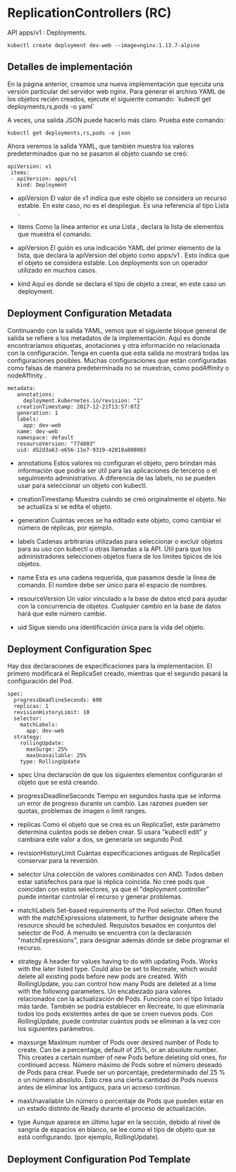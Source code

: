 # ReplicationControllers  (RC)
API apps/v1  : Deployments. 

`kubectl create deployment dev-web --image=nginx:1.13.7-alpine`

## Detalles de implementación
En la página anterior, creamos una nueva implementación que ejecuta una versión particular del servidor web nginx. 
Para generar el archivo YAML de los objetos recién creados, ejecute el siguiente comando:
´kubectl get deployments,rs,pods -o yaml´

A veces, una salida JSON puede hacerlo más claro. Prueba este comando:

`kubectl get deployments,rs,pods -o json`

Ahora veremos la salida YAML, que también muestra los valores predeterminados que no se pasaron al objeto cuando se creó:

```
apiVersion: v1
 items:
 - apiVersion: apps/v1
   kind: Deployment
```

- apiVersion
El valor de v1 indica que este objeto se considera un recurso estable. En este caso, no es el despliegue. Es una referencia al tipo Lista . 

- items
Como la línea anterior es una Lista , declara la lista de elementos que muestra el comando. 

- apiVersion
El guión es una indicación YAML del primer elemento de la lista, que declara la apiVersion del objeto como apps/v1 . Esto indica que el objeto se considera estable. Los deployments son un operador utilizado en muchos casos. 


- kind
Aquí es donde se declara el tipo de objeto a crear, en este caso un deployment.


## Deployment Configuration Metadata

Continuando con la salida YAML, vemos que el siguiente bloque general de salida se refiere a los metadatos de la implementación. 
Aquí es donde encontraríamos etiquetas, anotaciones y otra información no relacionada con la configuración. 
Tenga en cuenta que esta salida no mostrará todas las configuraciones posibles. 
Muchas configuraciones que están configuradas como falsas de manera predeterminada no se muestran, como podAffinity o nodeAffinity .

```
metadata:
   annotations:
     deployment.kubernetes.io/revision: "1"
   creationTimestamp: 2017-12-21T13:57:07Z
   generation: 1
   labels:
     app: dev-web
   name: dev-web
   namespace: default
   resourceVersion: "774003"
   uid: d52d3a63-e656-11e7-9319-42010a800003
```

- annotations
Estos valores no configuran el objeto, pero brindan más información que podría ser útil para las aplicaciones de terceros o el seguimiento administrativo. 
A diferencia de las labels, no se pueden usar para seleccionar un objeto con kubectl.

- creationTimestamp
Muestra cuándo se creó originalmente el objeto. No se actualiza si se edita el objeto.

- generation
Cuántas veces se ha editado este objeto, como cambiar el número de réplicas, por ejemplo.

- labels
Cadenas arbitrarias utilizadas para seleccionar o excluir objetos para su uso con kubectl u otras llamadas a la API. Útil para que los administradores seleccionen objetos fuera de los límites típicos de los objetos.

- name
Esta es una cadena requerida, que pasamos desde la línea de comando. El nombre debe ser único para el espacio de nombres.

- resourceVersion
Un valor vinculado a la base de datos etcd para ayudar con la concurrencia de objetos. Cualquier cambio en la base de datos hará que este número cambie.

- uid
Sigue siendo una identificación única para la vida del objeto.


## Deployment Configuration Spec
Hay dos declaraciones de especificaciones para la implementación. El primero modificará el ReplicaSet creado, mientras que el segundo pasará la configuración del Pod.

```
spec:  
  progressDeadlineSeconds: 600   
  replicas: 1  
  revisionHistoryLimit: 10   
  selector:     
    matchLabels:       
      app: dev-web  
  strategy:     
    rollingUpdate:       
      maxSurge: 25%        
      maxUnavailable: 25%     
    type: RollingUpdate
```

- spec
Una declaración de que los siguientes elementos configurarán el objeto que se está creando.

- progressDeadlineSeconds
Tiempo en segundos hasta que se informa un error de progreso durante un cambio. Las razones pueden ser quotas, problemas de imagen o limit ranges.

- replicas
Como el objeto que se crea es un ReplicaSet, este parámetro determina cuántos pods se deben crear. Si usara "kubectl edit" y cambiara este valor a dos, se generaría un segundo Pod.

- revisionHistoryLimit
Cuántas especificaciones antiguas de ReplicaSet conservar para la reversión.

- selector
Una colección de valores combinados con AND. Todos deben estar satisfechos para que la réplica coincida. No cree pods que coincidan con estos selectores, ya que el "deployment controller" puede intentar controlar el recurso y generar problemas.

- matchLabels
Set-based requirements of the Pod selector. Often found with the matchExpressions statement, to further designate where the resource should be scheduled.
Requisitos basados en conjuntos del selector de Pod. A menudo se encuentra con la declaración "matchExpressions", para designar además dónde se debe programar el recurso.

- strategy
A header for values having to do with updating Pods. Works with the later listed type. Could also be set to Recreate, which would delete all existing pods before new pods are created. With RollingUpdate, you can control how many Pods are deleted at a time with the following parameters.
Un encabezado para valores relacionados con la actualización de Pods. Funciona con el tipo listado más tarde. También se podría establecer en Recreate, lo que eliminaría todos los pods existentes antes de que se creen nuevos pods. Con RollingUpdate, puede controlar cuántos pods se eliminan a la vez con los siguientes parámetros.

- maxsurge
Maximum number of Pods over desired number of Pods to create. Can be a percentage, default of 25%, or an absolute number. This creates a certain number of new Pods before deleting old ones, for continued access.
Número máximo de Pods sobre el número deseado de Pods para crear. Puede ser un porcentaje, predeterminado del 25 % o un número absoluto. Esto crea una cierta cantidad de Pods nuevos antes de eliminar los antiguos, para un acceso continuo.

- maxUnavailable
Un número o porcentaje de Pods que pueden estar en un estado distinto de Ready durante el proceso de actualización.

- type
Aunque aparece en último lugar en la sección, debido al nivel de sangría de espacios en blanco, se lee como el tipo de objeto que se está configurando. (por ejemplo, RollingUpdate).

## Deployment Configuration Pod Template

